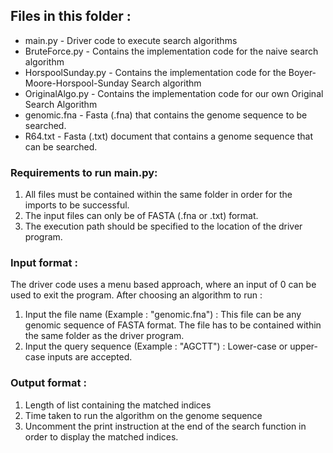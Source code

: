 ## Files in this folder : 

* main.py		  - Driver code to execute search algorithms
* BruteForce.py 	  - Contains the implementation code for the naive search algorithm
* HorspoolSunday.py - Contains the implementation code for the Boyer-Moore-Horspool-Sunday Search algorithm
* OriginalAlgo.py	  - Contains the implementation code for our own Original Search Algorithm
* genomic.fna 	  - Fasta (.fna) that contains the genome sequence to be searched.
* R64.txt 	  - Fasta (.txt) document that contains a genome sequence that can be searched.


### Requirements to run main.py:

1. All files must be contained within the same folder in order for the imports to be successful.
2. The input files can only be of FASTA (.fna or .txt) format.
3. The execution path should be specified to the location of the driver program.


### Input format : 

The driver code uses a menu based approach, where an input of 0 can be used to exit the program. After choosing an algorithm to run : 

1. Input the file name (Example : "genomic.fna") : This file can be any genomic sequence of FASTA format. The file has to be contained within the same folder as the driver program.
2. Input the query sequence (Example : "AGCTT") : Lower-case or upper-case inputs are accepted.

### Output format :

1. Length of list containing the matched indices
2. Time taken to run the algorithm on the genome sequence
3. Uncomment the print instruction at the end of the search function in order to display the matched indices.











